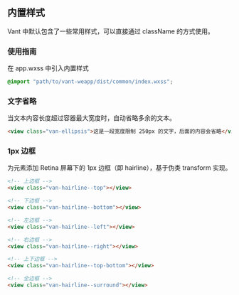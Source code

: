 ## 内置样式
Vant 中默认包含了一些常用样式，可以直接通过 className 的方式使用。

### 使用指南

在 app.wxss 中引入内置样式
```css
@import "path/to/vant-weapp/dist/common/index.wxss";
```

### 文字省略
当文本内容长度超过容器最大宽度时，自动省略多余的文本。

```html
<view class="van-ellipsis">这是一段宽度限制 250px 的文字，后面的内容会省略</view>
```

### 1px 边框
为元素添加 Retina 屏幕下的 1px 边框（即 hairline），基于伪类 transform 实现。

```html
<!-- 上边框 -->
<view class="van-hairline--top"></view>

<!-- 下边框 -->
<view class="van-hairline--bottom"></view>

<!-- 左边框 -->
<view class="van-hairline--left"></view>

<!-- 右边框 -->
<view class="van-hairline--right"></view>

<!-- 上下边框 -->
<view class="van-hairline--top-bottom"></view>

<!-- 全边框 -->
<view class="van-hairline--surround"></view>
```
